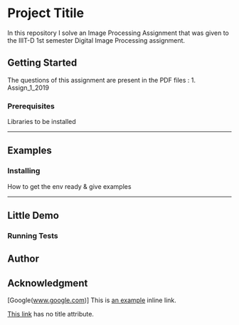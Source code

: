 # Project Titile 

In this repository I solve an Image Processing Assignment that was given to the IIIT-D 1st semester Digital Image Processing assignment. 

## Getting Started

The questions of this assignment are present in the PDF files : 1. Assign_1_2019

### Prerequisites

Libraries to be installed 

----
Examples
----


### Installing

How to get the env ready & give examples

----
Little Demo
----

### Running Tests

## Author

## Acknowledgment

[Google(www.google.com)]
This is [an example](http://example.com/ "Title") inline link.

[This link](http://example.net/) has no title attribute.
